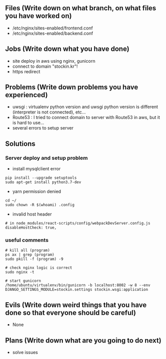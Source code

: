 ## Files (Write down on what branch, on what files you have worked on)
  - /etc/nginx/sites-enabled/frontend.conf
  - /etc/nginx/sites-enabled/backend.conf 

## Jobs (Write down what you have done)
  - site deploy in aws using nginx, gunicorn
  - connect to domain "stockin.kr"!
  - https redirect

## Problems (Write down problems you have experienced)
  - uwsgi : virtualenv python version and uwsgi python version is different (interpreter is not connected), etc...
  - Route53 : I tried to connect domain to server with Route53 in aws, but it is hard to use...
  - several errors to setup server
  
## Solutions

  ### Server deploy and setup problem
  * install mysqlclient error
  ```
  pip install --upgrade setuptools
  sudo apt-get install python3.7-dev
  ```

  * yarn permission denied
  ```
  cd ~/
  sudo chown -R $(whoami) .config
  ```
  
  * invalid host header
  ```
  # in node_modules/react-scripts/config/webpackDevServer.config.js
  disableHostCheck: true,
  ```
  
  ### useful comments
  
  ```
  # kill all (program)
  ps ax | grep (program)
  sudo pkill -f (program) -9
  ```
  
  ```
  # check nginx logic is correct
  sudo nginx -t
  ```
  
  ```
  # start gunicorn
  /home/ubuntu/virtualenv/bin/gunicorn -b localhost:8002 -w 8 --env DJANGO_SETTINGS_MODULE=stockin.settings stockin.wsgi:application
  ```
  

## Evils (Write down weird things that you have done so that everyone should be careful)
  - None

## Plans (Write down what are you going to do next)
  - solve issues
  
